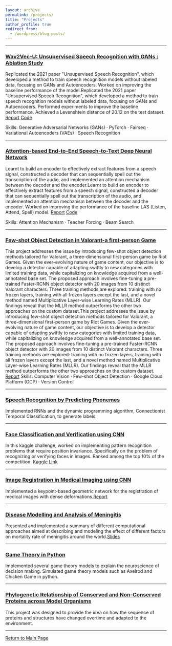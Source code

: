 ```yaml
---
layout: archive
permalink: /projects/
title: "Projects"
author_profile: true
redirect_from:
  - /wordpress/blog-posts/
---
```


------
### [Wav2Vec-U: Unsupervised Speech Recognition with GANs : Ablation Study](https://github.com/adrita78/Unsupervised-Speech-Recognition-with-GANs)

Replicated the 2021 paper "Unsupervised Speech Recognition", which developed a method to train speech recognition models without labeled data, focusing on GANs and Autoencoders. Worked on improving the baseline performance of the model.Replicated the 2021 paper "Unsupervised Speech Recognition", which developed a method to train speech recognition models without labeled data, focusing on GANs and Autoencoders. Performed experiments to improve the baseline performance. Achieved a Levenshtein distance of 20.12 on the test dataset.  [Report](https://drive.google.com/file/d/1kH-VyKwriyjsbyuheoZ4Qu6alnPl0MPW/view?usp=sharing)    [Code](https://github.com/adrita78/Unsupervised-Speech-Recognition-with-GANs)

Skills: Generative Adversarial Networks (GANs) · PyTorch · Fairseq · Variational Autoencoders (VAEs) · Speech Recognition

------

### [Attention-based End-to-End Speech-to-Text Deep Neural Network](https://github.com/adrita78/Speech-to-text-Deep-Neural-Network)

Learnt to build an encoder to effectively extract features from a speech signal, constructed a decoder that can sequentially spell out the transcription of the audio, and implemented an attention mechanism between the decoder and the encoder.Learnt to build an encoder to effectively extract features from a speech signal, constructed a decoder that can sequentially spell out the transcription of the audio, and implemented an attention mechanism between the decoder and the encoder. Worked on improving the performance of the baseline LAS (Listen, Attend, Spell) model.   [Report](https://drive.google.com/file/d/1OmzcKwkF1UczOKbEPZHYJKfoLb8iL59m/view?usp=sharing)  [Code](https://github.com/adrita78/Attention-Based-Speech-Recognition)

Skills: Attention Mechanism · Teacher Forcing · Beam Search

------
### [Few-shot Object Detection in Valorant-a first-person Game](https://github.com/adrita78/fsod-valorant)

This project addresses the issue by introducing few-shot object detection methods tailored for Valorant, a three-dimensional first-person game by Riot Games. Given the ever-evolving nature of game content, our objective is to develop a detector capable of adapting swiftly to new categories with limited training data, while capitalizing on knowledge acquired from a well-annotated base set. The proposed approach involves fine-tuning a pre-trained Faster-RCNN object detector with 20 images from 10 distinct Valorant characters. Three training methods are explored: training with no frozen layers, training with all frozen layers except the last, and a novel method named Multiplicative Layer-wise Learning Rates (MLLR). Our findings reveal that the MLLR method outperforms the other two approaches on the custom dataset.This project addresses the issue by introducing few-shot object detection methods tailored for Valorant, a three-dimensional first-person game by Riot Games. Given the ever-evolving nature of game content, our objective is to develop a detector capable of adapting swiftly to new categories with limited training data, while capitalizing on knowledge acquired from a well-annotated base set. The proposed approach involves fine-tuning a pre-trained Faster-RCNN object detector with 20 images from 10 distinct Valorant characters. Three training methods are explored: training with no frozen layers, training with all frozen layers except the last, and a novel method named Multiplicative Layer-wise Learning Rates (MLLR). Our findings reveal that the MLLR method outperforms the other two approaches on the custom dataset.  [Report](https://drive.google.com/file/d/19mZz_JX1_NlbkphF0zg_f5CHRqmUfxPI/view?usp=sharing)
Skills: Computer Vision · Few-shot Object Detection · Google Cloud Platform (GCP) · Version Control

------ 
### [Speech Recognition by Predicting Phonemes](https://github.com/adrita78/Speeche-Recognition-by-Predicting-Phonemes)
Implemented RNNs and the dynamic programming algorithm, Connectionist Temporal Classification, to generate labels.

------
### [Face Classification and Verification using CNN](https://github.com/adrita78/Face-Classification-and-Verification-Using-CNN)
In this kaggle challenge, worked on implementing pattern recognition problems that require
position invariance. Specifically on the problem of recognizing or verifying faces in images.
Ranked among the top 10% of the competition. [Kaggle Link](https://www.kaggle.com/competitions/11-785-s23-hw2p2-classification-slackkaggle)

------

### [Image Registration in Medical Imaging using CNN](https://github.com/adrita78/4264-Image-Based-Computational-Modelling-and-Analysis)
Implemented a keypoint-based geometric network for the registration of medical images with dense deformations.[Report](https://drive.google.com/file/d/117E3J5J2_55Rfj6UVVnD7IREMEeq6m6s/view)

------

### [Disease Modelling and Analysis of Meningitis](https://github.com/adrita78/Disease-Modelling-and-Analysis-of-Meningitis)
Presented and implemented a summary of different computational approaches aimed at describing and modeling the effect of different factors on mortality rate of meningitis around the
world.[Slides](https://docs.google.com/presentation/d/1YtQLfYZeEgAFzcVZtUECufzDrtFXN_qMf2x3PUgEyH4/edit#slide=id.g19ed4225715_0_88)

------

### [Game Theory in Python](https://github.com/adrita78/Game-Theory-in-Python)
Implemented several game theory models to explain the neuroscience of decision making. Simulated game theory models such as Axelrod and Chicken Game in python.

------

### [Phylogenetic Relationship of Conserved and Non-Conserved Proteins across Model Organisms](https://github.com/adr780/Protein-E/blob/main/PED%20PROJECT.pdf)
This project was designed to provide the idea on how the sequence of proteins and structures
have changed overtime and adapted to the environment.

------

[Return to Main Page](https://adrita78.github.io)

